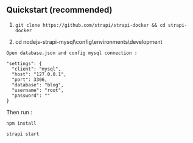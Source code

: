 ## Quickstart (recommended)

1. `git clone https://github.com/strapi/strapi-docker && cd strapi-docker`

2. cd nodejs-strapi-mysql\config\environments\development

```
Open database.json and config mysql connection : 

"settings": {
  "client": "mysql",
  "host": "127.0.0.1",
  "port": 3306,
  "database": "blog",
  "username": "root",
  "password": ""
}
```

Then run : 
```
npm install 

strapi start
